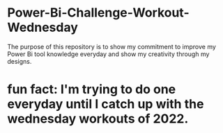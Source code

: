 # Power-Bi-Challenge-Workout-Wednesday
The purpose of this repository is to show my commitment to improve my Power Bi tool knowledge everyday and show my creativity through my designs.

# fun fact: I'm trying to do one everyday until I catch up with the wednesday workouts of 2022.
